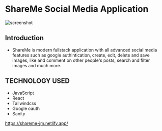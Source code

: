 # ShareMe Social Media Application
![screenshot](https://user-images.githubusercontent.com/86989396/210246540-12110ac6-690a-432e-a249-159fd709001e.jpg)

## Introduction
* ShareMe is modern fullstack application with all advanced social media features such as google authintication, create, edit, delete and save images, like and comment on other people's posts, search and filter images and much more.

## TECHNOLOGY USED
* JavaScript
* React
* Tailwindcss 
* Google oauth
* Sanity
<!-- * NPM packages: @sainity/client @sanity/image-url react-google-login react-icons react-loader-spinner react-masonry-css react-router-dom uuid -->

https://shareme-jm.netlify.app/




